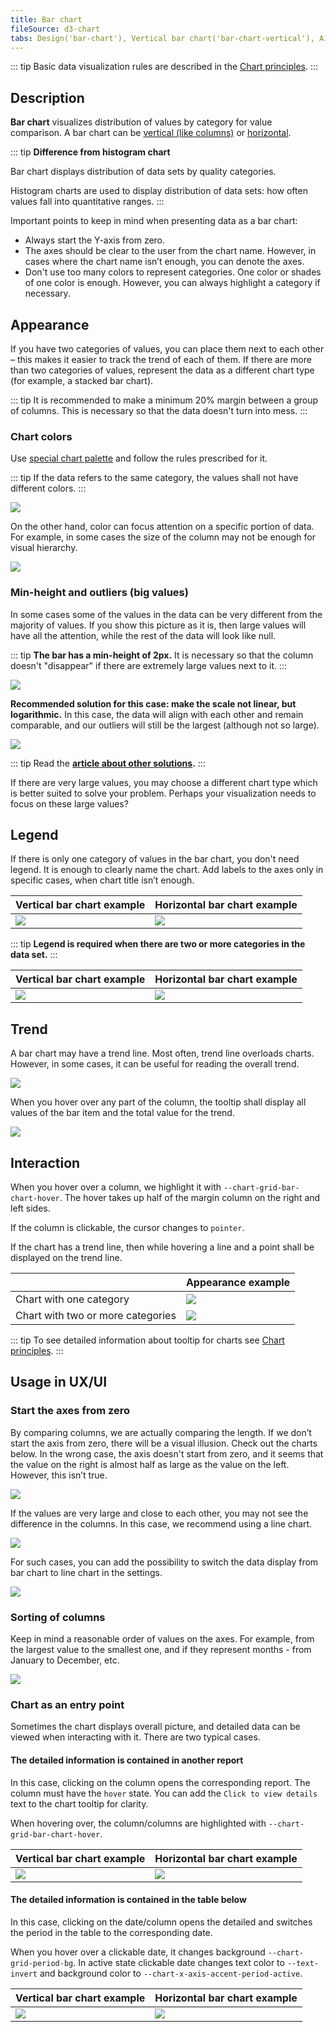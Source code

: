 ```yaml
---
title: Bar chart
fileSource: d3-chart
tabs: Design('bar-chart'), Vertical bar chart('bar-chart-vertical'), A11y('bar-chart-a11y'), API('bar-chart-api'), Examples('bar-chart-d3-code'), Changelog('d3-chart-changelog')
---
```


::: tip
Basic data visualization rules are described in the [Chart principles](/data-display/d3-chart/d3-chart).
:::

## Description

**Bar chart** visualizes distribution of values by category for value comparison. A bar chart can be [vertical (like columns)](/data-display/bar-chart/bar-chart-vertical) or [horizontal](/data-display/bar-horizontal/bar-horizontal).

::: tip
**Difference from histogram chart**

Bar chart displays distribution of data sets by quality categories.

Histogram charts are used to display distribution of data sets: how often values fall into quantitative ranges.
:::

Important points to keep in mind when presenting data as a bar chart:

- Always start the Y-axis from zero.
- The axes should be clear to the user from the chart name. However, in cases where the chart name isn’t enough, you can denote the axes.
- Don't use too many colors to represent categories. One color or shades of one color is enough. However, you can always highlight a category if necessary.

## Appearance

If you have two categories of values, you can place them next to each other – this makes it easier to track the trend of each of them. If there are more than two categories of values, represent the data as a different chart type (for example, a stacked bar chart).

::: tip
It is recommended to make a minimum 20% margin between a group of columns. This is necessary so that the data doesn't turn into mess.
:::

### Chart colors

Use [special chart palette](/data-display/color-palette/color-palette) and follow the rules prescribed for it.

::: tip
If the data refers to the same category, the values shall not have different colors.
:::

![](static/example-yes-no.png)

On the other hand, color can focus attention on a specific portion of data. For example, in some cases the size of the column may not be enough for visual hierarchy.

![](static/example-4.png)

### Min-height and outliers (big values)

In some cases some of the values in the data can be very different from the majority of values. If you show this picture as it is, then large values will have all the attention, while the rest of the data will look like null.

::: tip
**The bar has a min-height of 2px.** It is necessary so that the column doesn't "disappear" if there are extremely large values next to it.
:::

![](static/outlier.png)

**Recommended solution for this case: make the scale not linear, but logarithmic.** In this case, the data will align with each other and remain comparable, and our outliers will still be the largest (although not so large).

![](static/outlier-1.png)

::: tip
Read the **[article about other solutions](https://tomhopper.me/2010/08/30/graphing-highly-skewed-data/).**
:::

If there are very large values, you may choose a different chart type which is better suited to solve your problem. Perhaps your visualization needs to focus on these large values?

## Legend

If there is only one category of values in the bar chart, you don't need legend. It is enough to clearly name the chart. Add labels to the axes only in specific cases, when chart title isn’t enough.

| Vertical bar chart example      | Horizontal bar chart example    |
| ------------------------------- | ------------------------------- |
| ![](static/legend.png)          | ![](static/hor-bar-example.png) |

::: tip
**Legend is required when there are two or more categories in the data set.**
:::

| Vertical bar chart example   | Horizontal bar chart example      |
| ---------------------------- | --------------------------------- |
| ![](static/bar-chart-2.png)  | ![](static/hor-legend.png)        |

## Trend

A bar chart may have a trend line. Most often, trend line overloads charts. However, in some cases, it can be useful for reading the overall trend.

![](static/bar-trend.png)

When you hover over any part of the column, the tooltip shall display all values of the bar item and the total value for the trend.

![](static/trend-hover.png)

## Interaction

When you hover over a column, we highlight it with `--chart-grid-bar-chart-hover`. The hover takes up half of the margin column on the right and left sides.

If the column is clickable, the cursor changes to `pointer`.

If the chart has a trend line, then while hovering a line and a point shall be displayed on the trend line.

|                                   | Appearance example                        |
| --------------------------------- | ----------------------------------------- |
| Chart with one category           | ![](/data-display/bar-chart/static/bar-chart-hover.png)                  |
| Chart with two or more categories | ![](/data-display/bar-chart/static/bar-chart-2-hover.png) |

::: tip
To see detailed information about tooltip for charts see [Chart principles](/data-display/d3-chart/d3-chart#tooltip).
:::

## Usage in UX/UI

### Start the axes from zero

By comparing columns, we are actually comparing the length. If we don’t start the axis from zero, there will be a visual illusion. Check out the charts below. In the wrong case, the axis doesn't start from zero, and it seems that the value on the right is almost half as large as the value on the left. However, this isn’t true.

![](static/deception-yes-no.png)

If the values are very large and close to each other, you may not see the difference in the columns. In this case, we recommend using a line chart.

![](static/example-2-yes-no.png)

For such cases, you can add the possibility to switch the data display from bar chart to line chart in the settings.

![](static/type.png)

### Sorting of columns

Keep in mind a reasonable order of values on the axes. For example, from the largest value to the smallest one, and if they represent months - from January to December, etc.

![](static/sort-yes-no.png)

### Chart as an entry point

Sometimes the chart displays overall picture, and detailed data can be viewed when interacting with it. There are two typical cases.

#### The detailed information is contained in another report

In this case, clicking on the column opens the corresponding report. The column must have the `hover` state. You can add the `Click to view details` text to the chart tooltip for clarity.

When hovering over, the column/columns are highlighted with `--chart-grid-bar-chart-hover`.

| Vertical bar chart example  | Horizontal bar chart example |
| --------------------------- | ---------------------------- |
| ![](static/interactive.png) | ![](static/hor-hover-3.png)  |

#### The detailed information is contained in the table below

In this case, clicking on the date/column opens the detailed and switches the period in the table to the corresponding date.

When you hover over a clickable date, it changes background `--chart-grid-period-bg`. In active state clickable date changes text color to `--text-invert` and background color to `--chart-x-axis-accent-period-active`.

| Vertical bar chart example     | Horizontal bar chart example       |
| ------------------------------ | ---------------------------------- |
| ![](static/interactive-2.png)  | ![](static/hor-widget-example.png) |

